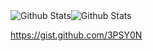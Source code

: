 <div style="display:flex">
  <img alt="Github Stats" src="https://github-readme-stats.vercel.app/api?username=3PSY0N&count_private=true&include_all_commits=true&show_icons=true&hide_title=true&layout=compact&hide_border=true&bg_color=ffffff" />
  <img alt="Github Stats" src="https://github-readme-stats.vercel.app/api/top-langs/?username=3PSY0N&show_icons=false&hide_title=false&layout=compact&card_width=260&hide_border=true&bg_color=ffffff" />
</div>

https://gist.github.com/3PSY0N
